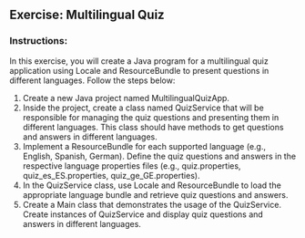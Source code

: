 ## Exercise: Multilingual Quiz 

### Instructions:

In this exercise, you will create a Java program for a multilingual quiz application using Locale and ResourceBundle to present questions in different languages. Follow the steps below:

1.	Create a new Java project named MultilingualQuizApp.
2.	Inside the project, create a class named QuizService that will be responsible for managing the quiz questions and presenting them in different languages. This class should have methods to get questions and answers in different languages.
3.	Implement a ResourceBundle for each supported language (e.g., English, Spanish, German). Define the quiz questions and answers in the respective language properties files (e.g., quiz.properties, quiz_es_ES.properties, quiz_ge_GE.properties).
4.	In the QuizService class, use Locale and ResourceBundle to load the appropriate language bundle and retrieve quiz questions and answers.
5.	Create a Main class that demonstrates the usage of the QuizService. Create instances of QuizService and display quiz questions and answers in different languages.
